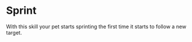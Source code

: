# Sprint

With this skill your pet starts sprinting the first time it starts to follow a new target.

